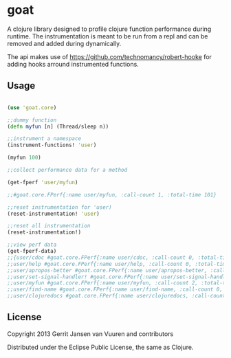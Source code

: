 # goat

A clojure library designed to profile clojure function performance during runtime.
The instrumentation is meant to be run from a repl and can be removed and added during dynamically.

The api makes use of https://github.com/technomancy/robert-hooke for adding hooks arround instrumented functions.

## Usage

```clojure

(use 'goat.core)

;;dummy function
(defn myfun [n] (Thread/sleep n))

;;instrument a namespace
(instrument-functions! 'user)

(myfun 100)

;;collect performance data for a method

(get-fperf 'user/myfun) 

;;#goat.core.FPerf{:name user/myfun, :call-count 1, :total-time 101}

;;reset instrumentation for 'user)
(reset-instrumentation! 'user)

;;reset all instrumentation
(reset-instrumentation!)

;;view perf data
(get-fperf-data)
;;{user/cdoc #goat.core.FPerf{:name user/cdoc, :call-count 0, :total-time 0}, 
;;user/help #goat.core.FPerf{:name user/help, :call-count 0, :total-time 0}, 
;;user/apropos-better #goat.core.FPerf{:name user/apropos-better, :call-count 0, :total-time 0},
;;user/set-signal-handler! #goat.core.FPerf{:name user/set-signal-handler!, :call-count 0, :total-time 0}, 
;;user/myfun #goat.core.FPerf{:name user/myfun, :call-count 2, :total-time 203}, 
;;user/find-name #goat.core.FPerf{:name user/find-name, :call-count 0, :total-time 0}, 
;;user/clojuredocs #goat.core.FPerf{:name user/clojuredocs, :call-count 0, :total-time 0}}

```

## License

Copyright 2013 Gerrit Jansen van Vuuren and contributors

Distributed under the Eclipse Public License, the same as Clojure.
